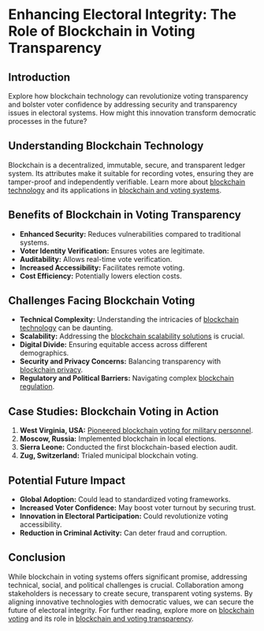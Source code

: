 # Enhancing Electoral Integrity: The Role of Blockchain in Voting Transparency

## Introduction

Explore how blockchain technology can revolutionize voting transparency and bolster voter confidence by addressing security and transparency issues in electoral systems. How might this innovation transform democratic processes in the future?

## Understanding Blockchain Technology

Blockchain is a decentralized, immutable, secure, and transparent ledger system. Its attributes make it suitable for recording votes, ensuring they are tamper-proof and independently verifiable. Learn more about [blockchain technology](https://en.wikipedia.org/wiki/Blockchain) and its applications in [blockchain and voting systems](https://www.license-token.com/wiki/blockchain-and-voting-systems).

## Benefits of Blockchain in Voting Transparency

- **Enhanced Security:** Reduces vulnerabilities compared to traditional systems.
- **Voter Identity Verification:** Ensures votes are legitimate.
- **Auditability:** Allows real-time vote verification.
- **Increased Accessibility:** Facilitates remote voting.
- **Cost Efficiency:** Potentially lowers election costs.

## Challenges Facing Blockchain Voting

- **Technical Complexity:** Understanding the intricacies of [blockchain technology](https://www.license-token.com/wiki/what-is-blockchain) can be daunting.
- **Scalability:** Addressing the [blockchain scalability solutions](https://www.license-token.com/wiki/blockchain-scalability-solutions) is crucial.
- **Digital Divide:** Ensuring equitable access across different demographics.
- **Security and Privacy Concerns:** Balancing transparency with [blockchain privacy](https://www.license-token.com/wiki/blockchain-privacy).
- **Regulatory and Political Barriers:** Navigating complex [blockchain regulation](https://www.license-token.com/wiki/blockchain-regulation).

## Case Studies: Blockchain Voting in Action

1. **West Virginia, USA:** [Pioneered blockchain voting for military personnel](https://www.nbcnews.com/politics/elections/americans-vote-using-blockchain-how-does-it-work-it-s-n889771).
2. **Moscow, Russia:** Implemented blockchain in local elections.
3. **Sierra Leone:** Conducted the first blockchain-based election audit.
4. **Zug, Switzerland:** Trialed municipal blockchain voting.

## Potential Future Impact

- **Global Adoption:** Could lead to standardized voting frameworks.
- **Increased Voter Confidence:** May boost voter turnout by securing trust.
- **Innovation in Electoral Participation:** Could revolutionize voting accessibility.
- **Reduction in Criminal Activity:** Can deter fraud and corruption.

## Conclusion

While blockchain in voting systems offers significant promise, addressing technical, social, and political challenges is crucial. Collaboration among stakeholders is necessary to create secure, transparent voting systems. By aligning innovative technologies with democratic values, we can secure the future of electoral integrity. For further reading, explore more on [blockchain voting](https://spectrum.ieee.org/blockchain-voting) and its role in [blockchain and voting transparency](https://www.license-token.com/wiki/blockchain-and-voting-transparency).